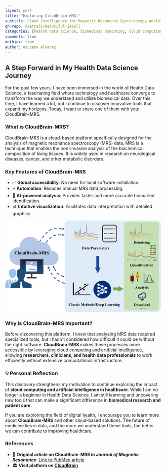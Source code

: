 ```yaml
---
layout: post
title: "Exploring CloudBrain-MRS:"
subtitle: Cloud Intelligence for Magnetic Resonance Spectroscopy Analysis
gh-repo: daattali/beautiful-jekyll
categories: [health data science, biomedical computing, cloud computing]
comments: true
mathjax: true
author: Azucena Álvarez
---
```


## A Step Forward in My Health Data Science Journey

For the past few years, I have been immersed in the world of Health Data Science, a fascinating field where technology and healthcare converge to transform the way we understand and utilize biomedical data. Over this time, I have learned a lot, but I continue to discover innovative tools that expand my horizons. Today, I want to share one of them with you: CloudBrain-MRS.

### What is CloudBrain-MRS?

CloudBrain-MRS is a cloud-based platform specifically designed for the analysis of magnetic resonance spectroscopy (MRS) data. MRS is a technique that enables the non-invasive analysis of the biochemical composition of living tissues. It is widely used in research on neurological diseases, cancer, and other metabolic disorders.

### **Key Features of CloudBrain-MRS**

- ✅ **Global accessibility**: No need for local software installation.
- ⚡ **Automation**: Reduces manual MRS data processing.
- 🧠 **AI-powered analysis**: Provides faster and more accurate biomarker identification.
- 📊 **Intuitive visualization**: Facilitates data interpretation with detailed graphics.

![nube](/images/nube_MRS.jpg)

### Why is CloudBrain-MRS Important?

Before discovering this platform, I knew that analyzing MRS data required specialized tools, but I hadn't considered how difficult it could be without the right software. **CloudBrain-MRS** makes these processes more accessible by leveraging cloud computing and artificial intelligence, allowing **researchers, clinicians, and health data professionals** to work efficiently without extensive computational infrastructure.


### 💡 **Personal Reflection**

This discovery strengthens my motivation to continue exploring the impact of **cloud computing and artificial intelligence in healthcare**. While I am no longer a beginner in Health Data Science, I am still learning and uncovering new tools that can make a significant difference in **biomedical research and patient care**.

If you are exploring the field of digital health, I encourage you to learn more about **CloudBrain-MRS** and other cloud-based solutions. The future of medicine lies in data, and the more we understand these tools, the better we can contribute to improving healthcare.

### References

- 📄 **Original article on CloudBrain-MRS in *Journal of Magnetic Resonance***: [Link to PubMed article](https://pubmed.ncbi.nlm.nih.gov/38039654/)
- 🏛️ **Visit platform on [CloudBrain](https://csrc.xmu.edu.cn/CloudBrain.html)**

